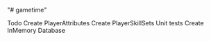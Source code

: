 "# gametime" 


Todo
Create PlayerAttributes
Create PlayerSkillSets
    Unit tests
Create InMemory Database